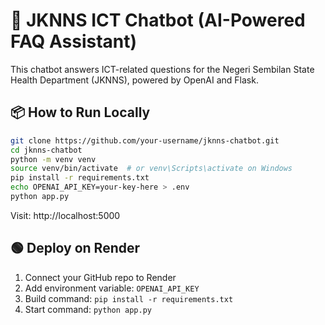 
# 💬 JKNNS ICT Chatbot (AI-Powered FAQ Assistant)

This chatbot answers ICT-related questions for the Negeri Sembilan State Health Department (JKNNS), powered by OpenAI and Flask.

## 📦 How to Run Locally

```bash
git clone https://github.com/your-username/jknns-chatbot.git
cd jknns-chatbot
python -m venv venv
source venv/bin/activate  # or venv\Scripts\activate on Windows
pip install -r requirements.txt
echo OPENAI_API_KEY=your-key-here > .env
python app.py
```

Visit: http://localhost:5000

## 🟢 Deploy on Render

1. Connect your GitHub repo to Render
2. Add environment variable: `OPENAI_API_KEY`
3. Build command: `pip install -r requirements.txt`
4. Start command: `python app.py`
